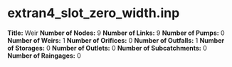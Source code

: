 # extran4_slot_zero_width.inp
**Title:** Weir
**Number of Nodes:** 9
**Number of Links:** 9
**Number of Pumps:** 0
**Number of Weirs:** 1
**Number of Orifices:** 0
**Number of Outfalls:** 1
**Number of Storages:** 0
**Number of Outlets:** 0
**Number of Subcatchments:** 0
**Number of Raingages:** 0
